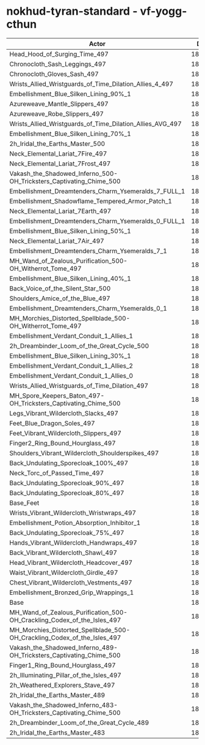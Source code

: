 # nokhud-tyran-standard - vf-yogg-cthun
| Actor | DPS | Increase |
|---|:---:|:---:|
|Head_Hood_of_Surging_Time_497|186285|2.21%|
|Chronocloth_Sash_Leggings_497|184965|1.49%|
|Chronocloth_Gloves_Sash_497|184927|1.47%|
|Wrists_Allied_Wristguards_of_Time_Dilation_Allies_4_497|184653|1.32%|
|Embellishment_Blue_Silken_Lining_90%_1|184644|1.31%|
|Azureweave_Mantle_Slippers_497|184506|1.24%|
|Azureweave_Robe_Slippers_497|184422|1.19%|
|Wrists_Allied_Wristguards_of_Time_Dilation_Allies_AVG_497|184257|1.10%|
|Embellishment_Blue_Silken_Lining_70%_1|184147|1.04%|
|2h_Iridal_the_Earths_Master_500|184103|1.01%|
|Neck_Elemental_Lariat_7Fire_497|184031|0.98%|
|Neck_Elemental_Lariat_7Frost_497|183954|0.93%|
|Vakash_the_Shadowed_Inferno_500-OH_Tricksters_Captivating_Chime_500|183951|0.93%|
|Embellishment_Dreamtenders_Charm_Ysemeralds_7_FULL_1|183899|0.90%|
|Embellishment_Shadowflame_Tempered_Armor_Patch_1|183756|0.82%|
|Neck_Elemental_Lariat_7Earth_497|183693|0.79%|
|Embellishment_Dreamtenders_Charm_Ysemeralds_0_FULL_1|183658|0.77%|
|Embellishment_Blue_Silken_Lining_50%_1|183618|0.75%|
|Neck_Elemental_Lariat_7Air_497|183496|0.68%|
|Embellishment_Dreamtenders_Charm_Ysemeralds_7_1|183435|0.65%|
|MH_Wand_of_Zealous_Purification_500-OH_Witherrot_Tome_497|183353|0.60%|
|Embellishment_Blue_Silken_Lining_40%_1|183348|0.60%|
|Back_Voice_of_the_Silent_Star_500|183332|0.59%|
|Shoulders_Amice_of_the_Blue_497|183318|0.58%|
|Embellishment_Dreamtenders_Charm_Ysemeralds_0_1|183218|0.53%|
|MH_Morchies_Distorted_Spellblade_500-OH_Witherrot_Tome_497|183180|0.51%|
|Embellishment_Verdant_Conduit_1_Allies_1|183089|0.46%|
|2h_Dreambinder_Loom_of_the_Great_Cycle_500|183087|0.46%|
|Embellishment_Blue_Silken_Lining_30%_1|183063|0.44%|
|Embellishment_Verdant_Conduit_1_Allies_2|183023|0.42%|
|Embellishment_Verdant_Conduit_1_Allies_0|182969|0.39%|
|Wrists_Allied_Wristguards_of_Time_Dilation_497|182884|0.35%|
|MH_Spore_Keepers_Baton_497-OH_Tricksters_Captivating_Chime_500|182762|0.28%|
|Legs_Vibrant_Wildercloth_Slacks_497|182751|0.27%|
|Feet_Blue_Dragon_Soles_497|182574|0.18%|
|Feet_Vibrant_Wildercloth_Slippers_497|182546|0.16%|
|Finger2_Ring_Bound_Hourglass_497|182541|0.16%|
|Shoulders_Vibrant_Wildercloth_Shoulderspikes_497|182519|0.15%|
|Back_Undulating_Sporecloak_100%_497|182504|0.14%|
|Neck_Torc_of_Passed_Time_497|182498|0.13%|
|Back_Undulating_Sporecloak_90%_497|182468|0.12%|
|Back_Undulating_Sporecloak_80%_497|182422|0.09%|
|Base_Feet|182385|0.07%|
|Wrists_Vibrant_Wildercloth_Wristwraps_497|182373|0.07%|
|Embellishment_Potion_Absorption_Inhibitor_1|182366|0.06%|
|Back_Undulating_Sporecloak_75%_497|182362|0.06%|
|Hands_Vibrant_Wildercloth_Handwraps_497|182345|0.05%|
|Back_Vibrant_Wildercloth_Shawl_497|182316|0.03%|
|Head_Vibrant_Wildercloth_Headcover_497|182294|0.02%|
|Waist_Vibrant_Wildercloth_Girdle_497|182288|0.02%|
|Chest_Vibrant_Wildercloth_Vestments_497|182280|0.01%|
|Embellishment_Bronzed_Grip_Wrappings_1|182271|0.01%|
|Base|182254|0.00%|
|MH_Wand_of_Zealous_Purification_500-OH_Crackling_Codex_of_the_Isles_497|182240|-0.01%|
|MH_Morchies_Distorted_Spellblade_500-OH_Crackling_Codex_of_the_Isles_497|182187|-0.04%|
|Vakash_the_Shadowed_Inferno_489-OH_Tricksters_Captivating_Chime_500|182024|-0.13%|
|Finger1_Ring_Bound_Hourglass_497|181854|-0.22%|
|2h_Illuminating_Pillar_of_the_Isles_497|181773|-0.26%|
|2h_Weathered_Explorers_Stave_497|181657|-0.33%|
|2h_Iridal_the_Earths_Master_489|181400|-0.47%|
|Vakash_the_Shadowed_Inferno_483-OH_Tricksters_Captivating_Chime_500|181146|-0.61%|
|2h_Dreambinder_Loom_of_the_Great_Cycle_489|180660|-0.87%|
|2h_Iridal_the_Earths_Master_483|180022|-1.22%|
